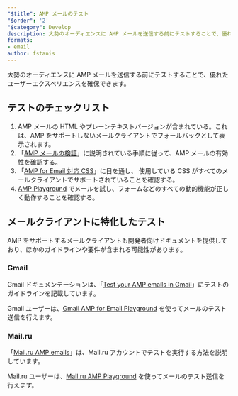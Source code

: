 ```yaml
---
"$title": AMP メールのテスト
"$order": '2'
"$category": Develop
description: 大勢のオーディエンスに AMP メールを送信する前にテストすることで、優れたユーザーエクスペリエンスを確保できます。
formats:
- email
author: fstanis
---
```


大勢のオーディエンスに AMP メールを送信する前にテストすることで、優れたユーザーエクスペリエンスを確保できます。

## テストのチェックリスト

1. AMP メールの HTML やプレーンテキストバージョンが含まれている。これは、AMP をサポートしないメールクライアントでフォールバックとして表示されます。
2. 「[AMP メールの検証](/content/amp-dev/documentation/guides-and-tutorials/learn/validation-workflow/validate_emails.md)」に説明されている手順に従って、AMP メールの有効性を確認する。
3. 「[AMP for Email 対応 CSS](/content/amp-dev/documentation/guides-and-tutorials/learn/email-spec/amp-email-css.md)」に目を通し、 使用している CSS がすべてのメールクライアントでサポートされていることを確認する。
4. [AMP Playground](https://playground.amp.dev/?runtime=amp4email) でメールを試し、フォームなどのすべての動的機能が正しく動作することを確認する。

## メールクライアントに特化したテスト

AMP をサポートするメールクライアントも開発者向けドキュメントを提供しており、ほかのガイドラインや要件が含まれる可能性があります。

### Gmail

Gmail ドキュメンテーションは、「[Test your AMP emails in Gmail](https://developers.google.com/gmail/ampemail/testing-dynamic-email)」にテストのガイドラインを記載しています。

Gmail ユーザーは、[Gmail AMP for Email Playground](https://amp.gmail.dev/playground/) を使ってメールのテスト送信を行えます。

### Mail.ru

「[Mail.ru AMP emails](https://postmaster.mail.ru/amp)」は、Mail.ru アカウントでテストを実行する方法を説明しています。

Mail.ru ユーザーは、[Mail.ru AMP Playground](https://postmaster.mail.ru/amp/playground.html) を使ってメールのテスト送信を行えます。
